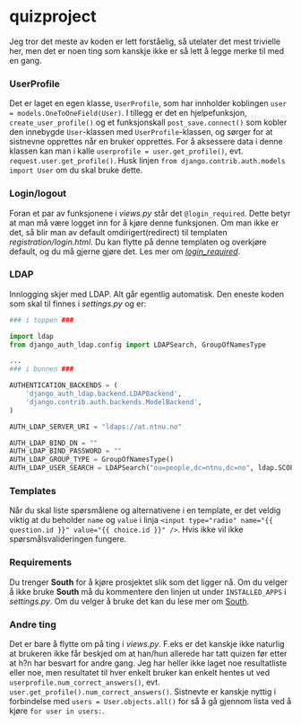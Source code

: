 # quizproject

Jeg tror det meste av koden er lett forståelig, så utelater det mest trivielle her, men det er noen ting som kanskje ikke er så lett å legge merke til med en gang.

### UserProfile
Det er laget en egen klasse, `UserProfile`, som har innholder koblingen `user = models.OneToOneField(User)`. I tillegg er det en hjelpefunksjon, `create_user_profile()` og et funksjonskall `post_save.connect()` som kobler den innebygde `User`-klassen med `UserProfile`-klassen, og sørger for at sistnevne opprettes når en bruker opprettes. For å aksessere data i denne klassen kan man i kalle `userprofile = user.get_profile()`, evt. `request.user.get_profile()`. Husk linjen `from django.contrib.auth.models import User` om du skal bruke dette.

### Login/logout
Foran et par av funksjonene i *views.py* står det `@login_required`. Dette betyr at man må være logget inn for å kjøre denne funksjonen. Om man ikke er det, så blir man av default omdirigert(redirect) til templaten *registration/login.html*. Du kan flytte på denne templaten og overkjøre default, og du må gjerne gjøre det. Les mer om [*login_required*][1].

### LDAP
Innlogging skjer med LDAP. Alt går egentlig automatisk. Den eneste koden som skal til finnes i *settings.py* og er:

```python
### i toppen ###

import ldap
from django_auth_ldap.config import LDAPSearch, GroupOfNamesType

...
### i bunnen ###

AUTHENTICATION_BACKENDS = (
    'django_auth_ldap.backend.LDAPBackend',
    'django.contrib.auth.backends.ModelBackend',
)

AUTH_LDAP_SERVER_URI = "ldaps://at.ntnu.no"

AUTH_LDAP_BIND_DN = ""
AUTH_LDAP_BIND_PASSWORD = ""
AUTH_LDAP_GROUP_TYPE = GroupOfNamesType()
AUTH_LDAP_USER_SEARCH = LDAPSearch("ou=people,dc=ntnu,dc=no", ldap.SCOPE_SUBTREE, "(uid=%(user)s)")
```

### Templates
Når du skal liste spørsmålene og alternativene i en template, er det veldig viktig at du beholder `name` og `value` i linja `<input type="radio" name="{{ question.id }}" value="{{ choice.id }}" />`. Hvis ikke vil ikke spørsmålsvalideringen fungere.

### Requirements
Du trenger **South** for å kjøre prosjektet slik som det ligger nå. Om du velger å ikke bruke **South** må du kommentere den linjen ut under `INSTALLED_APPS` i *settings.py*. Om du velger å bruke det kan du lese mer om [South][2].

### Andre ting
Det er bare å flytte om på ting i *views.py*. F.eks er det kanskje ikke naturlig at brukeren ikke får beskjed om at han/hun allerede har tatt quizen før etter at h?n har besvart for andre gang. Jeg har heller ikke laget noe resultatliste eller noe, men resultatet til hver enkelt bruker kan enkelt hentes ut ved `userprofile.num_correct_answers()`, evt. `user.get_profile().num_correct_answers()`. Sistnevte er kanskje nyttig i forbindelse med `users = User.objects.all()` for så å gå gjennom lista ved å kjøre `for user in users:`.


[1]: https://docs.djangoproject.com/en/1.2/topics/auth/#the-login-required-decorator
[2]: http://south.readthedocs.org/en/latest/tutorial/part1.html
